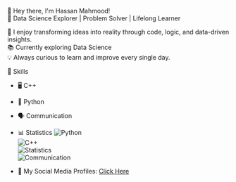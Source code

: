 👋 Hey there, I'm Hassan Mahmood!  
🌱 Data Science Explorer  | Problem Solver | Lifelong Learner 

🚀 I enjoy transforming ideas into reality through code, logic, and data-driven insights.  
📚 Currently exploring Data Science  
💡 Always curious to learn and improve every single day.  

 🔧 Skills  
- 🖥️ C++  
- 🐍 Python  
- 🗣️ Communication
- 📊 Statistics
![Python](https://img.shields.io/badge/Python-3776AB?style=for-the-badge&logo=python&logoColor=white)  
![C++](https://img.shields.io/badge/C++-00599C?style=for-the-badge&logo=cplusplus&logoColor=white)  
![Statistics](https://img.shields.io/badge/Statistics-007ACC?style=for-the-badge&logo=statista&logoColor=white)  
![Communication](https://img.shields.io/badge/Communication-FFD700?style=for-the-badge&logo=wechat&logoColor=white)  

- 🔗 My Social Media Profiles: [Click Here](https://linktr.ee/Hs30) 
<!---
Hasan-Mahmood231/Hasan-Mahmood231 is a ✨ special ✨ repository because its `README.md` (this file) appears on your GitHub profile.
You can click the Preview link to take a look at your changes.
--->

